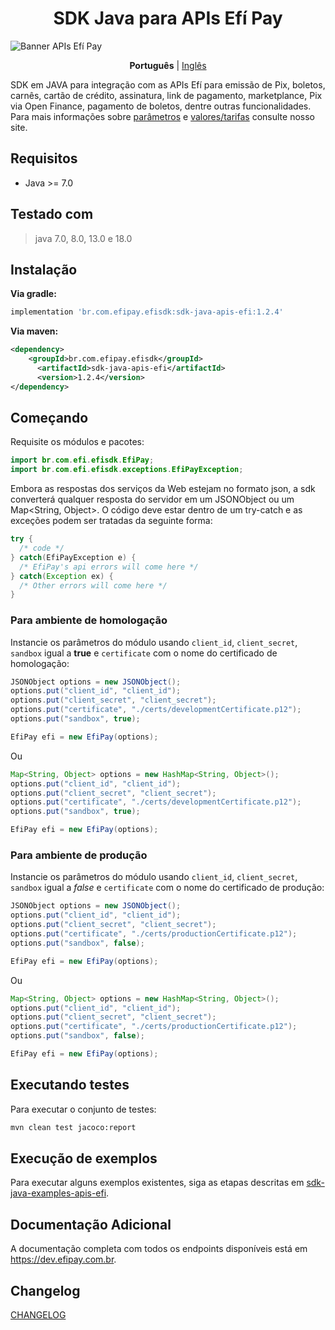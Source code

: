 <h1 align="center">SDK Java para APIs Efí Pay</h1>

![Banner APIs Efí Pay](https://gnetbr.com/BJgSIUhlYs)

<p align="center">
  <span><b>Português</b></span> |
  <a href="https://github.com/efipay/sdk-java-apis-efi/blob/master/README-en.md">Inglês</a>
</p>

SDK em JAVA para integração com as APIs Efí para emissão de Pix, boletos, carnês, cartão de crédito, assinatura, link de pagamento, marketplance, Pix via Open Finance, pagamento de boletos, dentre outras funcionalidades.
Para mais informações sobre [parâmetros](http://sejaefi.com.br/api) e [valores/tarifas](http://sejaefi.com.br/tarifas) consulte nosso site.




## Requisitos
* Java >= 7.0

## Testado com
> java 7.0, 8.0, 13.0 e 18.0

## Instalação
**Via gradle:**

```gradle
implementation 'br.com.efipay.efisdk:sdk-java-apis-efi:1.2.4'
```

**Via maven:**

```xml
<dependency>
    <groupId>br.com.efipay.efisdk</groupId>
	  <artifactId>sdk-java-apis-efi</artifactId>
	  <version>1.2.4</version>
</dependency>
```

## Começando
Requisite os módulos e pacotes:
```java
import br.com.efi.efisdk.EfiPay;
import br.com.efi.efisdk.exceptions.EfiPayException;

```

Embora as respostas dos serviços da Web estejam no formato json, a sdk converterá qualquer resposta do servidor em um JSONObject ou um Map<String, Object>. O código deve estar dentro de um try-catch e as exceções podem ser tratadas da seguinte forma:

```java
try {
  /* code */
} catch(EfiPayException e) {
  /* EfiPay's api errors will come here */
} catch(Exception ex) {
  /* Other errors will come here */
}
```

### Para ambiente de homologação
Instancie os parâmetros do módulo usando `client_id`, `client_secret`, `sandbox` igual a **true** e `certificate` com o nome do certificado de homologação:
```java
JSONObject options = new JSONObject();
options.put("client_id", "client_id");
options.put("client_secret", "client_secret");
options.put("certificate", "./certs/developmentCertificate.p12");
options.put("sandbox", true);

EfiPay efi = new EfiPay(options);
```

Ou

```java
Map<String, Object> options = new HashMap<String, Object>();
options.put("client_id", "client_id");
options.put("client_secret", "client_secret");
options.put("certificate", "./certs/developmentCertificate.p12");
options.put("sandbox", true);

EfiPay efi = new EfiPay(options);
```

### Para ambiente de produção
Instancie os parâmetros do módulo usando `client_id`, `client_secret`, `sandbox` igual a *false* e `certificate` com o nome do certificado de produção:
```java
JSONObject options = new JSONObject();
options.put("client_id", "client_id");
options.put("client_secret", "client_secret");
options.put("certificate", "./certs/productionCertificate.p12");
options.put("sandbox", false);

EfiPay efi = new EfiPay(options);
```
Ou

```java
Map<String, Object> options = new HashMap<String, Object>();
options.put("client_id", "client_id");
options.put("client_secret", "client_secret");
options.put("certificate", "./certs/productionCertificate.p12");
options.put("sandbox", false);

EfiPay efi = new EfiPay(options);
```

## Executando testes

Para executar o conjunto de testes:

```bash
mvn clean test jacoco:report
```
## Execução de exemplos
Para executar alguns exemplos existentes, siga as etapas descritas em [sdk-java-examples-apis-efi](https://github.com/efipay/sdk-java-examples-apis-efi).

## Documentação Adicional

A documentação completa com todos os endpoints disponíveis está em https://dev.efipay.com.br.

## Changelog

[CHANGELOG](CHANGELOG.md)

<!-- ## License ##
[MIT](LICENSE) -->
